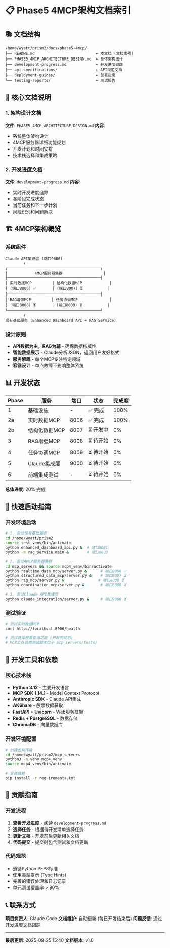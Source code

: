 # 📋 Phase5 4MCP架构文档索引

## 📚 文档结构

```
/home/wyatt/prism2/docs/phase5-4mcp/
├── README.md                           ← 本文档 (文档索引)
├── PHASE5_4MCP_ARCHITECTURE_DESIGN.md  ← 总体架构设计
├── development-progress.md             ← 开发进度追踪
├── api-specifications/                 ← API规范文档
├── deployment-guides/                  ← 部署指南
└── testing-reports/                    ← 测试报告
```

## 🎯 核心文档说明

### 1. 架构设计文档
**文件**: `PHASE5_4MCP_ARCHITECTURE_DESIGN.md`
**内容**:
- 系统整体架构设计
- 4MCP服务器详细功能规划
- 开发计划和时间安排
- 技术栈选择和集成策略

### 2. 开发进度文档
**文件**: `development-progress.md`
**内容**:
- 实时开发进度追踪
- 各阶段完成状态
- 当前任务和下一步计划
- 风险识别和问题解决

## 🏗️ 4MCP架构概览

### 系统组件
```
Claude API集成层 (端口9000)
        ↓
┌─────────────────────────────────────────┐
│            4MCP服务器集群                  │
├─────────────────────────────────────────┤
│ 实时数据MCP         │ 结构化数据MCP            │
│ (端口8006) ✅       │ (端口8007) ⏳           │
├─────────────────────────────────────────┤
│ RAG增强MCP         │ 任务协调MCP              │
│ (端口8008) ⏳       │ (端口8009) ⏳           │
└─────────────────────────────────────────┘
        ↓
现有基础服务 (Enhanced Dashboard API + RAG Service)
```

### 设计原则
- **API数据为主，RAG为辅** - 确保数据权威性
- **智能数据展示** - Claude分析JSON，返回用户友好格式
- **服务解耦** - 每个MCP专注特定领域
- **容错设计** - 单点故障不影响整体系统

## 📊 开发状态

| Phase | 服务 | 端口 | 状态 | 完成度 |
|-------|------|------|------|--------|
| 1 | 基础设施 | - | ✅ 完成 | 100% |
| 2a | 实时数据MCP | 8006 | ✅ 完成 | 100% |
| 2b | 结构化数据MCP | 8007 | ⏳ 开发中 | 0% |
| 3 | RAG增强MCP | 8008 | ⏳ 待开始 | 0% |
| 4 | 任务协调MCP | 8009 | ⏳ 待开始 | 0% |
| 5 | Claude集成层 | 9000 | ⏳ 待开始 | 0% |
| 6 | 前端集成测试 | - | ⏳ 待开始 | 0% |

**总体进度**: 20% 完成

## 🚀 快速启动指南

### 开发环境启动
```bash
# 1. 启动现有基础服务
cd /home/wyatt/prism2
source test_venv/bin/activate
python enhanced_dashboard_api.py &  # 端口8081
python -m rag_service.main &        # 端口8003

# 2. 启动4MCP服务器集群
cd mcp_servers && source mcp4_venv/bin/activate
python realtime_data_mcp/server.py &      # 端口8006 ✅
python structured_data_mcp/server.py &    # 端口8007 ⏳
python rag_mcp/server.py &               # 端口8008 ⏳
python coordination_mcp/server.py &       # 端口8009 ⏳

# 3. 启动Claude API集成层
python claude_integration/server.py &     # 端口9000 ⏳
```

### 测试验证
```bash
# 测试实时数据MCP
curl http://localhost:8006/health

# 测试具体股票查询功能 (开发完成后)
# MCP工具调用测试脚本位于 mcp_servers/tests/
```

## 🔧 开发工具和依赖

### 核心技术栈
- **Python 3.12** - 主要开发语言
- **MCP SDK 1.14.1** - Model Context Protocol
- **Anthropic SDK** - Claude API集成
- **AKShare** - 股票数据获取
- **FastAPI + Uvicorn** - Web服务框架
- **Redis + PostgreSQL** - 数据存储
- **ChromaDB** - 向量数据库

### 开发环境配置
```bash
# 创建虚拟环境
cd /home/wyatt/prism2/mcp_servers
python3 -m venv mcp4_venv
source mcp4_venv/bin/activate

# 安装依赖
pip install -r requirements.txt
```

## 📝 贡献指南

### 开发流程
1. **查看开发进度** - 阅读 `development-progress.md`
2. **选择任务** - 根据待开发清单选择任务
3. **更新文档** - 开发前后更新相关文档
4. **代码提交** - 提交时包含测试和文档更新

### 代码规范
- 遵循Python PEP8标准
- 使用类型提示 (Type Hints)
- 完善的错误处理和日志记录
- 单元测试覆盖率 > 90%

## 📞 联系方式

**项目负责人**: Claude Code
**文档维护**: 自动更新 (每日开发结束后)
**问题反馈**: 通过开发进度文档跟踪

---

**最后更新**: 2025-09-25 15:40
**文档版本**: v1.0